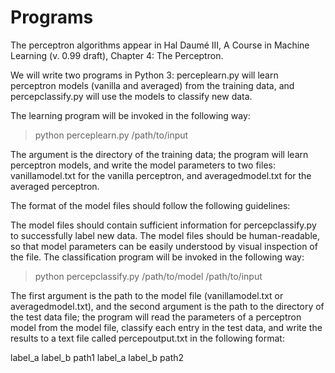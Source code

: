 # Programs
The perceptron algorithms appear in Hal Daumé III, A Course in Machine Learning (v. 0.99 draft), Chapter 4: The Perceptron.

We will write two programs in Python 3: perceplearn.py will learn perceptron models (vanilla and averaged) from the training data, and percepclassify.py will use the models to classify new data. 

The learning program will be invoked in the following way:

> python perceplearn.py /path/to/input

The argument is the directory of the training data; the program will learn perceptron models, and write the model parameters to two files: vanillamodel.txt for the vanilla perceptron, and averagedmodel.txt for the averaged perceptron.

The format of the model files should follow the following guidelines:

The model files should contain sufficient information for percepclassify.py to successfully label new data.
The model files should be human-readable, so that model parameters can be easily understood by visual inspection of the file.
The classification program will be invoked in the following way:

> python percepclassify.py /path/to/model /path/to/input

The first argument is the path to the model file (vanillamodel.txt or averagedmodel.txt), and the second argument is the path to the directory of the test data file; the program will read the parameters of a perceptron model from the model file, classify each entry in the test data, and write the results to a text file called percepoutput.txt in the following format:

label_a label_b path1
label_a label_b path2
